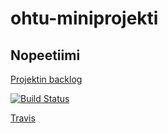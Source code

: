 # ohtu-miniprojekti
## Nopeetiimi

[Projektin backlog](https://docs.google.com/spreadsheets/d/1EB2T7uyCparEjprCJ88-f2S6ZnvXSeOPrIzwH-eVUJ4/edit#gid=1)

[![Build Status](https://travis-ci.org/MJL7068/ohtu-miniprojekti.svg?branch=master)](https://travis-ci.org/MJL7068/ohtu-miniprojekti)

[Travis](https://travis-ci.org/MJL7068/ohtu-miniprojekti)
